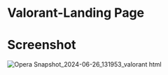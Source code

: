 # Valorant-Landing Page

# Screenshot

![Opera Snapshot_2024-06-26_131953_valorant html](https://github.com/AyushKumar070406/Webpages_Clones/assets/173711534/a8685c80-8927-4c39-9bfa-114cc9ca12ad)

